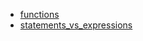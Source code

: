 - [functions](functions/README.md)
- [statements_vs_expressions](statements_vs_expressions/README.md)